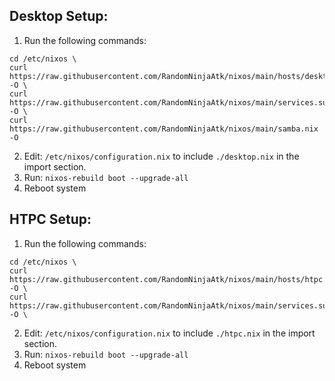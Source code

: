 ## Desktop Setup:

1. Run the following commands:
```
cd /etc/nixos \
curl https://raw.githubusercontent.com/RandomNinjaAtk/nixos/main/hosts/desktop.nix -O \
curl https://raw.githubusercontent.com/RandomNinjaAtk/nixos/main/services.sunshine.nix -O \
curl https://raw.githubusercontent.com/RandomNinjaAtk/nixos/main/samba.nix -O
```
2. Edit: `/etc/nixos/configuration.nix` to include `./desktop.nix` in the import section.
3. Run: `nixos-rebuild boot --upgrade-all`
4. Reboot system


## HTPC Setup:

1. Run the following commands:
```
cd /etc/nixos \
curl https://raw.githubusercontent.com/RandomNinjaAtk/nixos/main/hosts/htpc.nix -O \
curl https://raw.githubusercontent.com/RandomNinjaAtk/nixos/main/services.sunshine.nix -O \
```
2. Edit: `/etc/nixos/configuration.nix` to include `./htpc.nix` in the import section.
3. Run: `nixos-rebuild boot --upgrade-all`
4. Reboot system
